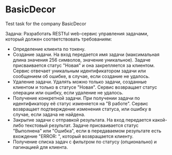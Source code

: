 # BasicDecor
Test task for the company BasicDecor

Задача:
Разработать RESTful web-сервис управления задачами, который должен соответствовать требованиям:
- Определение клиента по токену.
- Создание задачи. На вход передается имя задачи (максимальная длина значения 256 символов, значение уникальное). Задаче присваивается статус "Новая" и она закрепляется за клиентом. Сервис отвечает уникальным идентификатором задачи или сообщением об ошибке, в случае, если создание не удалось.
- Удаление задачи. Удалять можно только задачи, созданные клиентом и только в статусе "Новая". Сервис возвращает статус операции или ошибку, если удаление не удалось.
- Получение конкретной задачи. При получении задачи по идентификатору её статус изменяется на "В работе". Сервис возвращает подтверждение изменения статуса, или ошибку в случае, если задача не найдена.
- Закрытие задачи с отправкой результата. На вход передается какой-либо текстовый результат. Задаче присваивается статус "Выполнена" или "Ошибка", если в передаваемом результате есть вхождение "ERROR: ", который возвращается клиенту.
- Получение списка задач с фильтром по статусу (опционально) и пагинацией для клиента.